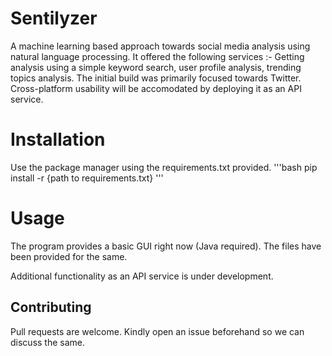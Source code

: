 # Sentilyzer
A machine learning based approach towards social media analysis using natural language processing. It offered the following services :- Getting analysis using a simple keyword search, user profile analysis, trending topics analysis. The initial build was primarily focused towards Twitter. Cross-platform usability will be accomodated by deploying it as an API service.

# Installation
Use the package manager using the requirements.txt provided.
'''bash 
pip install -r {path to requirements.txt}
'''

# Usage
The program provides a basic GUI right now (Java required). The files have been provided for the same. 

Additional functionality as an API service is under development.

## Contributing
Pull requests are welcome. Kindly open an issue beforehand so we can discuss the same.

